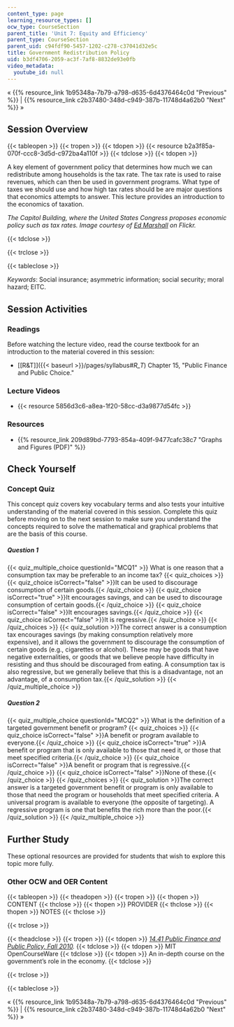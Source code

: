 ```yaml
---
content_type: page
learning_resource_types: []
ocw_type: CourseSection
parent_title: 'Unit 7: Equity and Efficiency'
parent_type: CourseSection
parent_uid: c94fdf90-5457-1202-c278-c37041d32e5c
title: Government Redistribution Policy
uid: b3df4706-2059-ac3f-7af8-8832de93e0fb
video_metadata:
  youtube_id: null
---
```


« {{% resource_link 1b95348a-7b79-a798-d635-6d4376464c0d "Previous" %}} | {{% resource_link c2b37480-348d-c949-387b-11748d4a62b0 "Next" %}} »

Session Overview
----------------

{{< tableopen >}}
{{< tropen >}}
{{< tdopen >}}
{{< resource b2a3f85a-070f-ccc8-3d5d-c972ba4a110f >}}
{{< tdclose >}}
{{< tdopen >}}


A key element of government policy that determines how much we can redistribute among households is the tax rate. The tax rate is used to raise revenues, which can then be used in government programs. What type of taxes we should use and how high tax rates should be are major questions that economics attempts to answer. This lecture provides an introduction to the economics of taxation.

_The Capitol Building, where the United States Congress proposes economic policy such as tax rates. Image courtesy of [Ed Marshall](http://www.flickr.com/photos/edward_marshall/4205363720/) on Flickr._


{{< tdclose >}}

{{< trclose >}}

{{< tableclose >}}

_Keywords_: Social insurance; asymmetric information; social security; moral hazard; EITC.

Session Activities
------------------

### Readings

Before watching the lecture video, read the course textbook for an introduction to the material covered in this session:

*   [\[R&T\]]({{< baseurl >}}/pages/syllabus#_R_T_) Chapter 15, "Public Finance and Public Choice."

### Lecture Videos

*   {{< resource 5856d3c6-a8ea-1f20-58cc-d3a9877d54fc >}}

### Resources

*   {{% resource_link 209d89bd-7793-854a-409f-9477cafc38c7 "Graphs and Figures (PDF)" %}}

Check Yourself
--------------

### Concept Quiz

This concept quiz covers key vocabulary terms and also tests your intuitive understanding of the material covered in this session. Complete this quiz before moving on to the next session to make sure you understand the concepts required to solve the mathematical and graphical problems that are the basis of this course.

##### Question 1
 {{< quiz_multiple_choice questionId="MCQ1" >}} What is one reason that a consumption tax may be preferable to an income tax? {{< quiz_choices >}} {{< quiz_choice isCorrect="false" >}}It can be used to discourage consumption of certain goods.{{< /quiz_choice >}} {{< quiz_choice isCorrect="true" >}}It encourages savings, and can be used to discourage consumption of certain goods.{{< /quiz_choice >}} {{< quiz_choice isCorrect="false" >}}It encourages savings.{{< /quiz_choice >}} {{< quiz_choice isCorrect="false" >}}It is regressive.{{< /quiz_choice >}} {{< /quiz_choices >}} {{< quiz_solution >}}The correct answer is a consumption tax encourages savings (by making consumption relatively more expensive), and it allows the government to discourage the consumption of certain goods (e.g., cigarettes or alcohol). These may be goods that have negative externalities, or goods that we believe people have difficulty in resisting and thus should be discouraged from eating. A consumption tax is also regressive, but we generally believe that this is a disadvantage, not an advantage, of a consumption tax.{{< /quiz_solution >}} {{< /quiz_multiple_choice >}}
##### Question 2
 {{< quiz_multiple_choice questionId="MCQ2" >}} What is the definition of a targeted government benefit or program? {{< quiz_choices >}} {{< quiz_choice isCorrect="false" >}}A benefit or program available to everyone.{{< /quiz_choice >}} {{< quiz_choice isCorrect="true" >}}A benefit or program that is only available to those that need it, or those that meet specified criteria.{{< /quiz_choice >}} {{< quiz_choice isCorrect="false" >}}A benefit or program that is regressive.{{< /quiz_choice >}} {{< quiz_choice isCorrect="false" >}}None of these.{{< /quiz_choice >}} {{< /quiz_choices >}} {{< quiz_solution >}}The correct answer is a targeted government benefit or program is only available to those that need the program or households that meet specified criteria. A universal program is available to everyone (the opposite of targeting). A regressive program is one that benefits the rich more than the poor.{{< /quiz_solution >}} {{< /quiz_multiple_choice >}}

Further Study
-------------

These optional resources are provided for students that wish to explore this topic more fully.

### Other OCW and OER Content

{{< tableopen >}}
{{< theadopen >}}
{{< tropen >}}
{{< thopen >}}
CONTENT
{{< thclose >}}
{{< thopen >}}
PROVIDER
{{< thclose >}}
{{< thopen >}}
NOTES
{{< thclose >}}

{{< trclose >}}

{{< theadclose >}}
{{< tropen >}}
{{< tdopen >}}
[_14.41 Public Finance and Public Policy, Fall 2010_](/courses/14-41-public-finance-and-public-policy-fall-2010)_._
{{< tdclose >}}
{{< tdopen >}}
MIT OpenCourseWare
{{< tdclose >}}
{{< tdopen >}}
An in-depth course on the government’s role in the economy.
{{< tdclose >}}

{{< trclose >}}

{{< tableclose >}}

« {{% resource_link 1b95348a-7b79-a798-d635-6d4376464c0d "Previous" %}} | {{% resource_link c2b37480-348d-c949-387b-11748d4a62b0 "Next" %}} »